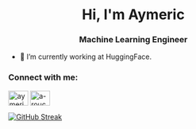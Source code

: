 <h1 align="center">Hi, I'm Aymeric</h1>
<h3 align="center">Machine Learning Engineer</h3>

- 🔭 I’m currently working at HuggingFace.

<h3 align="left">Connect with me:</h3>
<p align="left">
<a href="https://twitter.com/aymericroucher" target="blank"><img align="center" src="https://raw.githubusercontent.com/rahuldkjain/github-profile-readme-generator/master/src/images/icons/Social/twitter.svg" alt="aymericroucher" height="30" width="40" /></a>
<a href="https://linkedin.com/in/a-roucher" target="blank"><img align="center" src="https://raw.githubusercontent.com/rahuldkjain/github-profile-readme-generator/master/src/images/icons/Social/linked-in-alt.svg" alt="a-roucher" height="30" width="40" /></a>
</p>

[![GitHub Streak](http://github-readme-streak-stats.herokuapp.com?user=aymeric-roucher&theme=dark&background=000000)](https://git.io/streak-stats)

<!--
**aymeric-roucher/aymeric-roucher** is a ✨ _special_ ✨ repository because its `README.md` (this file) appears on your GitHub profile.

Here are some ideas to get you started:

- 🔭 I’m currently working on ...
- 🌱 I’m currently learning ...
- 👯 I’m looking to collaborate on ...
- 🤔 I’m looking for help with ...
- 💬 Ask me about ...
- 📫 How to reach me: ...
- 😄 Pronouns: ...
- ⚡ Fun fact: ...
-->

